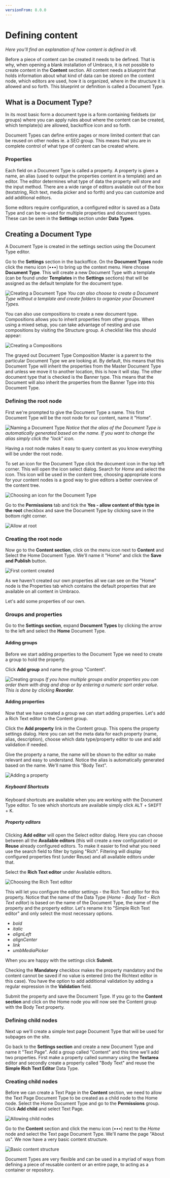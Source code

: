 ```yaml
---
versionFrom: 8.0.0
---
```


# Defining content

*Here you'll find an explanation of how content is defined in v8.*

Before a piece of content can be created it needs to be defined. That is why, when opening a blank installation of Umbraco, it is not possible to create content in the __Content__ section. All content needs a blueprint that holds information about what kind of data can be stored on the content node, which editors are used, how it is organized, where in the structure it is allowed and so forth. This blueprint or definition is called a Document Type.

## What is a Document Type?
In its most basic form a document type is a form containing fieldsets (or groups) where you can apply rules about where the content can be created, which template(s) are allowed, backoffice icon and so forth.

Document Types can define entire pages or more limited content that can be reused on other nodes ie. a SEO group. This means that you are in complete control of what type of content can be created where.

### Properties
Each field on a Document Type is called a property. A property is given a name, an alias (used to output the properties content in a template) and an editor. The editor determines what type of data the property will store and the input method. There are a wide range of editors available out of the box (textstring, Rich text, media picker and so forth) and you can customize and add additional editors.

Some editors require configuration, a configured editor is saved as a Data Type and can be re-used for multiple properties and document types. These can be seen in the __Settings__ section under __Data Types__.

## Creating a Document Type
A Document Type is created in the settings section using the Document Type editor.

Go to the __Settings__ section in the backoffice. On the __Document Types__ node click the menu icon (•••) to bring up the context menu. Here choose __Document Type__. This will create a new Document Type with a template (can be found under __Templates__ in the __Settings__ sections) that will be assigned as the default template for the document type.

![Creating a Document Type](images/v8Screenshots/createDoctype.PNG)
_You can also choose to create a Document Type without a template and create folders to organize your Document Types._

You can also use compositions to create a new document type. Compositions allows you to inherit properties from other groups. When using a mixed setup, you can take advantage of nesting and use compositions by visiting the Structure group. A checklist like this should appear:

![Creating a Compositions](images/v8Screenshots/compositions.PNG)

The grayed out Document Type Composition Master is a parent to the particular Document Type we are looking at. By default, this means that this Document Type will inherit the properties from the Master Document Type and unless we move it to another location, this is how it will stay. The other document type that is checked is the Banner type. This means that the Document will also inherit the properties from the Banner Type into this Document Type.

### Defining the root node
First we're prompted to give the Document Type a name. This first Document Type will be the root node for our content, name it "Home".

![Naming a Document Type](images/v8Screenshots/homePage.PNG)
_Notice that the alias of the Document Type is automatically generated based on the name. If you want to change the alias simply click the "lock" icon._

Having a root node makes it easy to query content as you know everything will be under the root node.

To set an icon for the Document Type click the document icon in the top left corner. This will open the icon select dialog. Search for _Home_ and select the icon. This icon will be used in the content tree, choosing appropriate icons for your content nodes is a good way to give editors a better overview of the content tree.

![Choosing an icon for the Document Type](images/v8Screenshots/docTypeIcon.PNG)

Go to the __Permissions__ tab and tick the __Yes - allow content of this type in the root__ checkbox and save the Document Type by clicking save in the bottom right corner.

![Allow at root](images/v8Screenshots/docTypePermissions.PNG)

### Creating the root node
Now go to the __Content section__, click on the menu icon next to __Content__ and Select the Home Document Type. We'll name it "Home" and click the __Save and Publish__ button.

![First content created](images/v8Screenshots/createHomepage.PNG)

As we haven't created our own properties all we can see on the "Home" node is the Properties tab which contains the default properties that are available on all content in Umbraco.

Let's add some properties of our own.

### Groups and properties
Go to the __Settings section__, expand __Document Types__ by clicking the arrow to the left and select the __Home__ Document Type.

#### Adding groups
Before we start adding properties to the Document Type we need to create a group to hold the property.

Click __Add group__ and name the group "Content".

![Creating groups](images/v8Screenshots/createGroup.PNG)
_If you have multiple groups and/or properties you can order them with drag and drop or by entering a numeric sort order value. This is done by clicking __Reorder__._

#### Adding properties
Now that we have created a group we can start adding properties. Let's add a Rich Text editor to the Content group.

Click the __Add property__ link in the Content group. This opens the property settings dialog. Here you can set the meta data for each property (name, alias, description), choose which data type/property editor to use and add validation if needed.

Give the property a name, the name will be shown to the editor so make relevant and easy to understand. Notice the alias is automatically generated based on the name. We'll name this "Body Text".

![Adding a property](images/v8Screenshots/addproperty.PNG)

##### Keyboard Shortcuts
Keyboard shortcuts are available when you are working with the Document Type editor. To see which shortcuts are available simply click <kbd>ALT</kbd> + <kbd>SHIFT</kbd> + <kbd>K</kbd>.

##### Property editors
Clicking __Add editor__ will open the Select editor dialog. Here you can choose between all the __Available editors__ (this will create a new configuration) or __Reuse__ already configured editors. To make it easier to find what you need use the search field to filter by typing "Rich". Filtering will display configured properties first (under Reuse) and all available editors under that.

Select the __Rich Text editor__ under Available editors.

![Choosing the Rich Text editor](images/v8Screenshots/selectEditor.PNG)

This will let you configure the editor settings - the Rich Text editor for this property. Notice that the name of the Data Type (_Home - Body Text - Rich Text editor_) is based on the name of the Document Type, the name of the property and the property editor. Let's rename it to "Simple Rich Text editor" and only select the most necessary options.

* _bold_
* _italic_
* _alignLeft_
* _alignCenter_
* _link_
* _umbMediaPicker_

When you are happy with the settings click __Submit__.

Checking the __Mandatory__ checkbox makes the property mandatory and the content cannot be saved if no value is entered (into the Richtext editor in this case). You have the option to add additional validation by adding a regular expression in the __Validation__ field.

Submit the property and save the Document Type. If you go to the __Content section__ and click on the Home node you will now see the Content group with the Body Text property.

### Defining child nodes
Next up we'll create a simple text page Document Type that will be used for subpages on the site.

Go back to the __Settings section__ and create a new Document Type and name it "Text Page". Add a group called "Content"
and this time we'll add two properties. First make a property called summary using the __Textarea__ editor and secondly create a property called "Body Text" and reuse the __Simple Rich Text Editor__ Data Type.

### Creating child nodes
Before we can create a Text Page in the __Content__ section, we need to allow the Text Page Document Type to be created as a child node to the Home node. Select the Home Document Type and go to the __Permissions__ group. Click __Add child__ and select Text Page.

![Allowing child nodes](images/v8Screenshots/setPagePermissions.PNG)

Go to the __Content__ section and click the menu icon (•••) next to the *Home* node and select the Text page Document Type. We'll name the page "About us". We now have a very basic content structure.

![Basic content structure](images/v8Screenshots/createAboutUs.PNG)

Document Types are very flexible and can be used in a myriad of ways from defining a piece of reusable content or an entire page, to acting as a container or repository.

